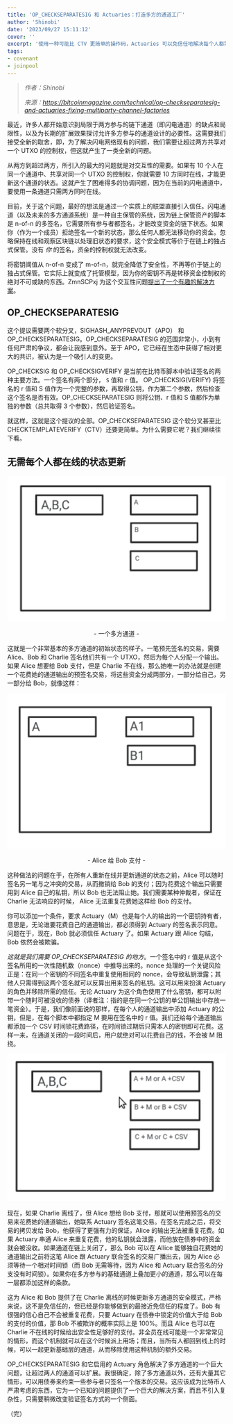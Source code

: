 ```yaml
---
title: 'OP_CHECKSEPARATESIG 和 Actuaries：打造多方的通道工厂'
author: 'Shinobi'
date: '2023/09/27 15:11:12'
cover: ''
excerpt: '使用一种可能比 CTV 更简单的操作码，Actuaries 可以免信任地解决每个人都需要在线以更新通道工厂的问题'
tags:
- covenant
- joinpool
---
```



> *作者：Shinobi*
> 
> *来源：<https://bitcoinmagazine.com/technical/op-checkseparatesig-and-actuaries-fixing-multiparty-channel-factories>*



最近，许多人都开始意识到局限于两方参与的链下通道（即闪电通道）的缺点和局限性，以及为长期的扩展效果探讨允许多方参与的通道设计的必要性。这需要我们接受全新的取舍，即，为了解决闪电网络现有的问题，我们需要让超过两方共享对一个 UTXO 的控制权，但这就产生了一类全新的问题。

从两方到超过两方，所引入的最大的问题就是对交互性的需要。如果有 10 个人在同一个通道中、共享对同一个 UTXO 的控制权，你就需要 10 方同时在线，才能更新这个通道的状态。这就产生了困难得多的协调问题，因为在当前的闪电通道中，要使用一条通道只需两方同时在线。

目前，关于这个问题，最好的想法是通过一个实质上的联盟直接引入信任。闪电通道（以及未来的多方通道系统）是一种自主保管的系统，因为链上保管资产的脚本是 n-of-n 的多签名，它需要所有参与者都签名，才能改变资金的链下状态。如果你（作为一个成员）拒绝签名一个新的状态，那么任何人都无法移动你的资金。忽略保持在线和观察区块链以处理旧状态的要求，这个安全模式等价于在链上的独占式保管。没有 *你* 的签名，资金的控制权就无法改变。

将密钥阈值从 n-of-n 变成了 m-of-n，就完全降低了安全性，不再等价于链上的独占式保管。它实际上就变成了托管模型，因为你的密钥不再是转移资金控制权的绝对不可或缺的东西。ZmnSCPxj 为这个交互性问题[提出了一个有趣的解决方案](https://lists.linuxfoundation.org/pipermail/bitcoin-dev/2023-September/021942.html)。

## OP_CHECKSEPARATESIG

这个提议需要两个软分叉，SIGHASH_ANYPREVOUT（APO） 和 OP_CHECKSEPARATESIG。OP_CHECKSEPARATESIG 的范围非常小，小到有任何严肃的争议，都会让我感到意外。至于 APO，它已经在生态中获得了相对更大的共识，被认为是一个吸引人的变更。

OP_CHECKSIG 和 OP_CHECKSIGVERIFY 是当前在比特币脚本中验证签名的两种主要方法。一个签名有两个部分， `S` 值和 `r` 值。  OP_CHECKSIG(VERIFY) 将签名的 r 值和 S 值作为一个完整的参数，再取得公钥，作为第二个参数，然后检查这个签名是否有效。OP_CHECKSEPARATESIG 则将公钥、r 值和 S 值都作为单独的参数（总共取得 3 个参数），然后验证签名。

就这样，这就是这个提议的全部。OP_CHECKSEPARATESIG 这个软分叉甚至比 CHECKTEMPLATEVERIFY（CTV）还要更简单。为什么需要它呢？我们继续往下看。

## 无需每个人都在线的状态更新

![A multiparty channel.](../images/op-checkseparatesig-and-actuaries-fixing-multiparty-channel-factories/11.png)

<p style="text-align:center">- 一个多方通道 -</p>


这就是一个非常基本的多方通道的初始状态的样子。一笔预先签名的交易，需要 Alice、Bob 和 Charlie 签名他们共有一个 UTXO，然后为每个人分配一个输出。如果 Alice 想要给 Bob 支付，但是 Charlie 不在线，那么她唯一的办法就是创建一个花费她的通道输出的预签名交易，将这些资金分成两部分，一部分给自己，另一部分给 Bob，就像这样：

![Alice paying Bob.](../images/op-checkseparatesig-and-actuaries-fixing-multiparty-channel-factories/screenshot_2023-09-25_15-30-40.png)

<p style="text-align:center">- Alice 给 Bob 支付 -</p>


这种做法的问题在于，在所有人重新在线并更新通道的状态之前，Alice 可以随时签名另一笔与之冲突的交易，从而撤销给 Bob 的支付；因为花费这个输出只需要用到 Alice 自己的私钥，所以 Bob 也无法阻止她。我们需要某种仲裁者，保证在 Charlie 无法响应的时候， Alice 无法重复花费她这样给 Bob 的支付。

你可以添加一个条件，要求 Actuary（M）也是每个人的输出的一个密钥持有者，意思是，无论谁要花费自己的通道输出，都必须得到 Actuary 的签名表示同意。问题在于，现在，Bob 就必须信任 Actuary 了。如果 Actuary 跟 Alice 勾结，Bob 依然会被欺骗。

*这就是我们需要 OP_CHECKSEPARATESIG 的地方*。一个签名中的 r 值是从这个签名所用的一次性随机数（nonce）中推导出来的。nonce 处理的一个关键风险正是：在同一个密钥的不同签名中重复使用相同的 nonce，会导致私钥泄露；其他人只需得到这两个签名就可以反算出用来签名的私钥。这可以用来扮演 Actuary 的角色并移除所需的信任。无论 Actuary 为这个角色使用了什么密钥，都可以附带一个随时可被没收的债券（译者注：指的是在同一个公钥的单公钥输出中存放一笔资金）。于是，我们像前面说的那样，在每个人的通道输出中添加 Actuary 的公钥，但是，在每个脚本中都指定 M 要用在签名中的 r 值。我们还给每个通道输出都添加一个 CSV 时间锁花费路径，在时间锁过期后只需本人的密钥即可花费。这样一来，在通道关闭的一段时间后，用户就绝对可以花费自己的钱，不会被 M 阻挠。

![Screenshot_2023-09-25_16-27-13](../images/op-checkseparatesig-and-actuaries-fixing-multiparty-channel-factories/screenshot_2023-09-25_16-27-13.png)

现在，如果 Charlie 离线了，但 Alice 想给 Bob 支付，那就可以使用预签名的交易来花费她的通道输出，她联系 Actuary 签名这笔交易。在签名完成之后，将交易的拷贝发给 Bob，他获得了更强有力的保证，Alice 的输出无法被重复花费。如果 Actuary 串通 Alice 来重复花费，他的私钥就会泄露，而他放在债券中的资金就会被没收。如果通道在链上关闭了，那么 Bob 可以在 Allice 能够独自花费她的通道输出之前将这笔 Alice 跟 Actuary 联合签名的交易广播出去，因为 Alice 必须等待一个相对时间锁（而 Bob 无需等待，因为 Alice 和 Actuary 联合签名的分支没有时间锁）。如果你在多方参与的基础通道上叠加更小的通道，那么可以在每一层都添加这样的条款。

这为 Alice 和 Bob 提供了在 Charlie 离线的时候更新多方通道的安全模式，严格来说，这不是免信任的，但已经是你能够做到的最接近免信任的程度了。Bob 有很强的信心自己不会被重复花费，只要 Actuary 在债券中锁定的价值大于给 Bob 的支付的价值，那 Bob 不被欺诈的概率实际上是 100%。而且 Alice 也可以在 Charlie 不在线的时候给出安全性足够好的支付。非全员在线可能是一个非常常见的情形，而这个机制就可以在这个时候派上用场；而且，当所有人都回到线上的时候，可以一起更新基础层的通道，从而移除使用这种机制的额外交易。

OP_CHECKSEPARATESIG 和它启用的 Actuary 角色解决了多方通道的一个巨大问题，让超过两人的通道可以扩展。我很确定，除了多方通道以外，还有大量其它情形，可以用债券来约束一些参与者只签名一个版本的交易。这应该成为比特币人严肃考虑的东西，它为一个已知的问题提供了一个巨大的解决方案，而且不引入复杂性，只需要稍微改变验证签名方式的一个侧面。

（完）